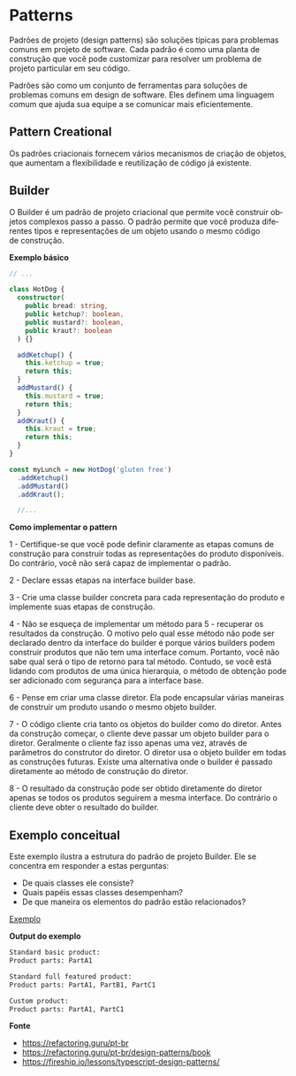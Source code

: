 # Patterns

Padrões de projeto (design patterns) são soluções típicas para problemas comuns em projeto de software. Cada padrão é como uma planta de construção que você pode customizar para resolver um problema de projeto particular em seu código.

Padrões são como um conjunto de ferramentas
para soluções de problemas comuns em design
de software. Eles definem uma linguagem
comum que ajuda sua equipe a se
comunicar mais eficientemente.


## Pattern Creational

Os pa­drões cri­a­ci­o­nais for­ne­cem vá­rios me­ca­nis­mos de cri­a­ção de ob­je­tos, que au­men­tam a fle­xi­bi­li­dade e reu­ti­li­za­ção de có­digo já existente.

## Builder

O Buil­der é um pa­drão de pro­jeto cri­a­ci­o­nal que per­mite você cons­truir ob­je­tos com­ple­xos passo a passo. O pa­drão per­mite que você pro­duza di­fe­ren­tes tipos e re­pre­sen­ta­ções de um ob­jeto usando o mesmo có­digo de construção.

**Exemplo básico**

```ts
// ...

class HotDog {
  constructor(
    public bread: string,
    public ketchup?: boolean,
    public mustard?: boolean,
    public kraut?: boolean
  ) {}

  addKetchup() {
    this.ketchup = true;
    return this;
  }
  addMustard() {
    this.mustard = true;
    return this;
  }
  addKraut() {
    this.kraut = true;
    return this;
  }
}

const myLunch = new HotDog('gluten free')
  .addKetchup()
  .addMustard()
  .addKraut();

  //...
```

**Como implementar o pattern**

1 - Certifique-se que você pode definir claramente as etapas comuns de construção para construir todas as representações do produto disponíveis. Do contrário, você não será capaz de implementar o padrão.

2 - Declare essas etapas na interface builder base.

3 - Crie uma classe builder concreta para cada representação do produto e implemente suas etapas de construção.

4 - Não se esqueça de implementar um método para 5 - recuperar os resultados da construção. O motivo pelo qual esse método não pode ser declarado dentro da interface do builder é porque vários builders podem construir produtos que não tem uma interface comum. Portanto, você não sabe qual será o tipo de retorno para tal método. Contudo, se você está lidando com produtos de uma única hierarquia, o método de obtenção pode ser adicionado com segurança para a interface base.

6 - Pense em criar uma classe diretor. Ela pode encapsular várias maneiras de construir um produto usando o mesmo objeto builder.

7 - O código cliente cria tanto os objetos do builder como do diretor. Antes da construção começar, o cliente deve passar um objeto builder para o diretor. Geralmente o cliente faz isso apenas uma vez, através de parâmetros do construtor do diretor. O diretor usa o objeto builder em todas as construções futuras. Existe uma alternativa onde o builder é passado diretamente ao método de construção do diretor.

8 - O resultado da construção pode ser obtido diretamente do diretor apenas se todos os produtos seguirem a mesma interface. Do contrário o cliente deve obter o resultado do builder.

## Exemplo conceitual

Este exemplo ilustra a estrutura do padrão de projeto Builder. Ele se concentra em responder a estas perguntas:

- De quais classes ele consiste?
- Quais papéis essas classes desempenham?
- De que maneira os elementos do padrão estão relacionados?

[Exemplo](./builder/exemplo.ts)

**Output do exemplo**

```txt
Standard basic product:
Product parts: PartA1

Standard full featured product:
Product parts: PartA1, PartB1, PartC1

Custom product:
Product parts: PartA1, PartC1
```

**Fonte**
- https://refactoring.guru/pt-br
- https://refactoring.guru/pt-br/design-patterns/book
- https://fireship.io/lessons/typescript-design-patterns/